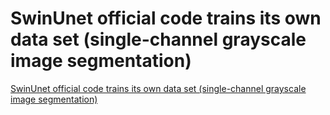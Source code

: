 # SwinUnet official code trains its own data set (single-channel grayscale image segmentation)
[SwinUnet official code trains its own data set (single-channel grayscale image segmentation)](https://aiwithcloud.com/2022/09/16/swinunet_official_code_trains_its_own_data_set_single_channel_grayscale_image_segmentation/)